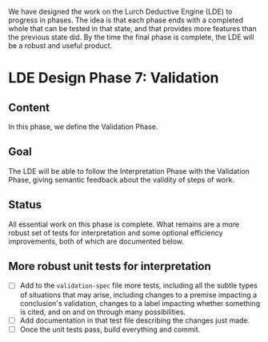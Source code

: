 
We have designed the work on the Lurch Deductive Engine (LDE) to progress in
phases.  The idea is that each phase ends with a completed whole that can be
tested in that state, and that provides more features than the previous
state did.  By the time the final phase is complete, the LDE will be a
robust and useful product.

# LDE Design Phase 7: Validation

## Content

In this phase, we define the Validation Phase.

## Goal

The LDE will be able to follow the Interpretation Phase with the Validation
Phase, giving semantic feedback about the validity of steps of work.

## Status

All essential work on this phase is complete.  What remains are a more
robust set of tests for interpretation and some optional efficiency
improvements, both of which are documented below.

## More robust unit tests for interpretation

 * [ ] Add to the `validation-spec` file more tests, including all the
   subtle types of situations that may arise, including changes to a
   premise impacting a conclusion's validation, changes to a label
   impacting whether something is cited, and on and on through many
   possibilities.
 * [ ] Add documentation in that test file describing the changes just made.
 * [ ] Once the unit tests pass, build everything and commit.
